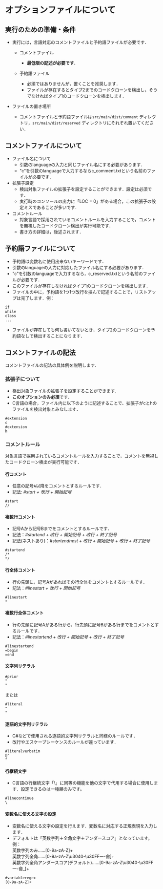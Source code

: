 # オプションファイルについて

## 実行のための準備・条件

- 実行には，言語対応のコメントファイルと予約語ファイルが必要です．
   - コメントファイル
      - **最低限の記述が必要です．**

   - 予約語ファイル
      - 必須ではありませんが，置くことを推奨します．
      - ファイルが存在するとタイプ2までのコードクローンを検出し，そうでなければタイプ1のコードクローンを検出します．

- ファイルの置き場所
	- コメントファイルと予約語ファイルは`src/main/dist/comment` ディレクトリ，`src/main/dist/reserved` ディレクトリにそれぞれ置いてください．
	
## コメントファイルについて

- ファイル名について  
  - 引数のlanguageの入力と同じファイル名にする必要があります．  
  - "c"を引数のlanguageで入力するならc_comment.txtという名前のファイルが必要です．  
- 拡張子設定  
  - 検出対象ファイルの拡張子を設定することができます．設定は必須です．  
  - 実行時のコンソールの出力に「LOC = 0」がある場合，この拡張子の設定ミスであることが多いです．  
- コメントルール  
  - 対象言語で採用されているコメントルールを入力することで，コメントを無視したコードクローン検出が実行可能です．  
  - 書き方の詳細は，後述されます．

## 予約語ファイルについて
- 予約語は変数名に使用出来ないキーワードです．
- 引数のlanguageの入力に対応したファイル名にする必要があります．
- "c"を引数のlanguageで入力するなら，c_reserved.txtという名前のファイルが必要です．
- このファイルが存在しなければタイプ1のコードクローンを検出します．
- ファイルの中に，予約語を1つ1つ改行を挟んで記述することで，リストアップは完了します．例：
```
if
while
class
...
```
- ファイルが存在しても何も書いてないとき，タイプ2のコードクローンを予約語なしで検出することになります．

## コメントファイルの記法
コメントファイルの記法の具体例を説明します．

### 拡張子について
  - 検出対象ファイルの拡張子を設定することができます．
  - **このオプションのみ必須**です．
  - C言語の場合，ファイル内に以下のように記述することで、拡張子がcとhのファイルを検出対象とみなします．
```
#extension
c
#extension
h
```
### コメントルール
対象言語で採用されているコメントルールを入力することで，コメントを無視したコードクローン検出が実行可能です．

#### 行コメント
  - 任意の記号`A`以降をコメントとするルールです．
  - 記法: *#start + 改行 + 開始記号*
```
#start
//
```

#### 複数行コメント 
  - 記号Aから記号Bまでをコメントとするルールです．
  - 記法：*#startend + 改行 + 開始記号 + 改行 + 終了記号*
  - 記法(ネストあり)：*#startendnest + 改行 + 開始記号 + 改行 + 終了記号*
```
#startend
/*
*/
```
#### 行全体コメント
  - 行の先頭に，記号Aがあればその行全体をコメントとするルールです．
  - 記法：*#linestart + 改行 + 開始記号*
```
#linestart
*
```
#### 複数行全体コメント
  - 行の先頭に記号Aがある行から，行先頭に記号Bがある行までをコメントとするルールです．
  - 記法：*#linestartend + 改行 + 開始記号 + 改行 + 終了記号*
```
#linestartend
=begin
=end
```
#### 文字列リテラル

```
#prior
"
"
```
または
```
#literal
"
"
```

#### 逐語的文字列リテラル
  - C#などで使用される逐語的文字列リテラルと同様のルールです．
  - 改行やエスケープシーケンスのルールが違っています．
```
#literalverbatim
@"
"
```

#### 行継続文字
  - C言語の行継続文字「\」に同等の機能を他の文字で代用する場合に使用します．設定できるのは一種類のみです。

```
#linecontinue
\
```

#### 変数名に使える文字の設定
  - 変数名に使える文字の設定を行えます．変数名に対応する正規表現を入力します．  
  - デフォルトは「英数字列＋全角文字＋アンダースコア」となっています。  
  例：  
  英数字列のみ……[0-9a-zA-Z]+  
  英数字列全角……[0-9a-zA-Z\u3040-\u30FF一-龠]+  
  英数字列全角アンダースコア(デフォルト)……[0-9a-zA-Z\u3040-\u30FF一-龠_]+  
```
#variableregex
[0-9a-zA-Z]+
```
